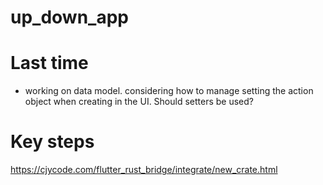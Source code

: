# up_down_app

# Last time
- working on data model. considering how to manage setting the action object when creating in the UI. Should setters be used?


# Key steps
https://cjycode.com/flutter_rust_bridge/integrate/new_crate.html
